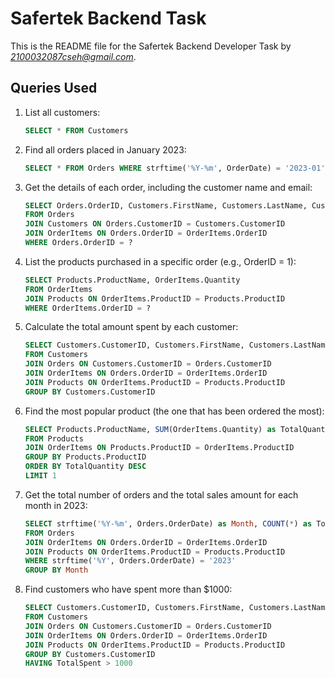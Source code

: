 # Safertek Backend Task

This is the README file for the Safertek Backend Developer Task by *2100032087cseh@gmail.com*.

## Queries Used

1. List all customers:

    ```sql
    SELECT * FROM Customers
    ```

2. Find all orders placed in January 2023:

    ```sql
    SELECT * FROM Orders WHERE strftime('%Y-%m', OrderDate) = '2023-01'
    ```

3. Get the details of each order, including the customer name and email:

    ```sql
    SELECT Orders.OrderID, Customers.FirstName, Customers.LastName, Customers.Email, OrderItems.ProductID, OrderItems.Quantity
    FROM Orders
    JOIN Customers ON Orders.CustomerID = Customers.CustomerID
    JOIN OrderItems ON Orders.OrderID = OrderItems.OrderID
    WHERE Orders.OrderID = ?
    ```

4. List the products purchased in a specific order (e.g., OrderID = 1):

    ```sql
    SELECT Products.ProductName, OrderItems.Quantity
    FROM OrderItems
    JOIN Products ON OrderItems.ProductID = Products.ProductID
    WHERE OrderItems.OrderID = ?
    ```

5. Calculate the total amount spent by each customer:

    ```sql
    SELECT Customers.CustomerID, Customers.FirstName, Customers.LastName, SUM(Products.Price * OrderItems.Quantity) as TotalSpent
    FROM Customers
    JOIN Orders ON Customers.CustomerID = Orders.CustomerID
    JOIN OrderItems ON Orders.OrderID = OrderItems.OrderID
    JOIN Products ON OrderItems.ProductID = Products.ProductID
    GROUP BY Customers.CustomerID
    ```

6. Find the most popular product (the one that has been ordered the most):

    ```sql
    SELECT Products.ProductName, SUM(OrderItems.Quantity) as TotalQuantity
    FROM Products
    JOIN OrderItems ON Products.ProductID = OrderItems.ProductID
    GROUP BY Products.ProductID
    ORDER BY TotalQuantity DESC
    LIMIT 1
    ```

7. Get the total number of orders and the total sales amount for each month in 2023:

    ```sql
    SELECT strftime('%Y-%m', Orders.OrderDate) as Month, COUNT(*) as TotalOrders, SUM(Products.Price * OrderItems.Quantity) as TotalSales
    FROM Orders
    JOIN OrderItems ON Orders.OrderID = OrderItems.OrderID
    JOIN Products ON OrderItems.ProductID = Products.ProductID
    WHERE strftime('%Y', Orders.OrderDate) = '2023'
    GROUP BY Month
    ```

8. Find customers who have spent more than $1000:
    ```sql
    SELECT Customers.CustomerID, Customers.FirstName, Customers.LastName, SUM(Products.Price * OrderItems.Quantity) as TotalSpent
    FROM Customers
    JOIN Orders ON Customers.CustomerID = Orders.CustomerID
    JOIN OrderItems ON Orders.OrderID = OrderItems.OrderID
    JOIN Products ON OrderItems.ProductID = Products.ProductID
    GROUP BY Customers.CustomerID
    HAVING TotalSpent > 1000
    ```
